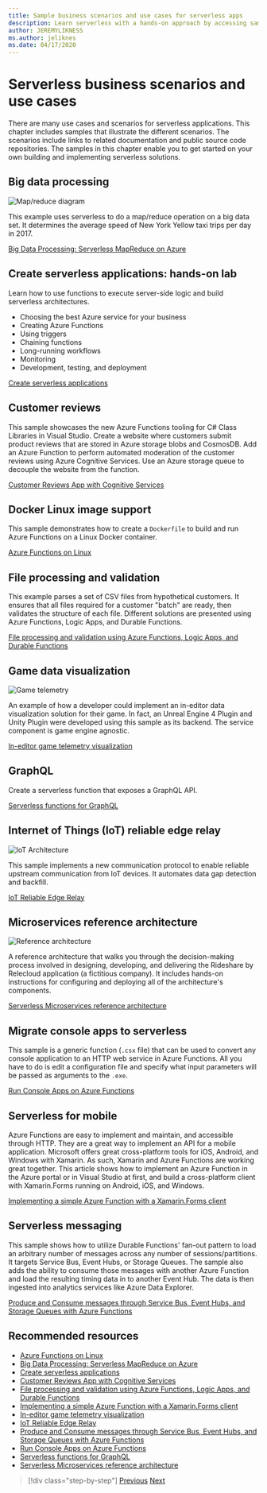 ```yaml
---
title: Sample business scenarios and use cases for serverless apps
description: Learn serverless with a hands-on approach by accessing samples that range from image processing to mobile support and ETL pipelines.
author: JEREMYLIKNESS
ms.author: jeliknes
ms.date: 04/17/2020
---
```

# Serverless business scenarios and use cases

There are many use cases and scenarios for serverless applications. This chapter includes samples that illustrate the different scenarios. The scenarios include links to related documentation and public source code repositories. The samples in this chapter enable you to get started on your own building and implementing serverless solutions.

## Big data processing

![Map/reduce diagram](/samples/azure-samples/durablefunctions-mapreduce-dotnet/big-data-processing-serverless-mapreduce-on-azure/media/mapreducearchitecture.png)

This example uses serverless to do a map/reduce operation on a big data set. It determines the average speed of New York Yellow taxi trips per day in 2017.

[Big Data Processing: Serverless MapReduce on Azure](/samples/azure-samples/durablefunctions-mapreduce-dotnet/big-data-processing-serverless-mapreduce-on-azure/)

## Create serverless applications: hands-on lab

Learn how to use functions to execute server-side logic and build serverless architectures.

- Choosing the best Azure service for your business
- Creating Azure Functions
- Using triggers
- Chaining functions
- Long-running workflows
- Monitoring
- Development, testing, and deployment

[Create serverless applications](/learn/paths/create-serverless-applications/)

## Customer reviews

This sample showcases the new Azure Functions tooling for C# Class Libraries in Visual Studio. Create a website where customers submit product reviews that are stored in Azure storage blobs and CosmosDB. Add an Azure Function to perform automated moderation of the customer reviews using Azure Cognitive Services. Use an Azure storage queue to decouple the website from the function.

[Customer Reviews App with Cognitive Services](/samples/azure-samples/functions-customer-reviews/customer-reviews-cognitive-services/)

## Docker Linux image support

This sample demonstrates how to create a `Dockerfile` to build and run Azure Functions on a Linux Docker container.

[Azure Functions on Linux](/samples/azure-samples/functions-linux-custom-image/azure-functions-on-linux-custom-image-tutorial-sample-project/)

## File processing and validation

This example parses a set of CSV files from hypothetical customers. It ensures that all files required for a customer "batch" are ready, then validates the structure of each file. Different solutions are presented using Azure Functions, Logic Apps, and Durable Functions.

[File processing and validation using Azure Functions, Logic Apps, and Durable Functions](/samples/azure-samples/serverless-file-validation/file-processing-and-validation-using-azure-functions-logic-apps-and-durable-functions/)

## Game data visualization

![Game telemetry](/samples/azure-samples/gaming-in-editor-telemetry/in-editor-telemetry-visualization/media/points.png)

An example of how a developer could implement an in-editor data visualization solution for their game. In fact, an Unreal Engine 4 Plugin and Unity Plugin were developed using this sample as its backend. The service component is game engine agnostic.

[In-editor game telemetry visualization](/samples/azure-samples/gaming-in-editor-telemetry/in-editor-telemetry-visualization/)

## GraphQL

Create a serverless function that exposes a GraphQL API.

[Serverless functions for GraphQL](https://github.com/softchris/graphql-workshop-dotnet/blob/master/docs/workshop/4.md)

## Internet of Things (IoT) reliable edge relay

![IoT Architecture](/samples/azure-samples/iot-reliable-edge-relay/iot-reliable-edge-relay/media/architecture.png)

This sample implements a new communication protocol to enable reliable upstream communication from IoT devices. It automates data gap detection and backfill.

[IoT Reliable Edge Relay](/samples/azure-samples/iot-reliable-edge-relay/iot-reliable-edge-relay/)

## Microservices reference architecture

![Reference architecture](/samples/azure-samples/serverless-microservices-reference-architecture/serverless-microservices-reference-architecture/media/macro-architecture.png)

A reference architecture that walks you through the decision-making process involved in designing, developing, and delivering the Rideshare by Relecloud application (a fictitious company). It includes hands-on instructions for configuring and deploying all of the architecture's components.

[Serverless Microservices reference architecture](/samples/azure-samples/serverless-microservices-reference-architecture/serverless-microservices-reference-architecture/)

## Migrate console apps to serverless

This sample is a generic function (`.csx` file) that can be used to convert any console application to an HTTP web service in Azure Functions. All you have to do is edit a configuration file and specify what input parameters will be passed as arguments to the `.exe`.

[Run Console Apps on Azure Functions](/samples/azure-samples/functions-dotnet-migrating-console-apps/run-console-apps-on-azure-functions/)

## Serverless for mobile

Azure Functions are easy to implement and maintain, and accessible through HTTP. They are a great way to implement an API for a mobile application. Microsoft offers great cross-platform tools for iOS, Android, and Windows with Xamarin. As such, Xamarin and Azure Functions are working great together. This article shows how to implement an Azure Function in the Azure portal or in Visual Studio at first, and build a cross-platform client with Xamarin.Forms running on Android, iOS, and Windows.

[Implementing a simple Azure Function with a Xamarin.Forms client](/samples/azure-samples/functions-xamarin-getting-started/implementing-a-simple-azure-function-with-a-xamarinforms-client/)

## Serverless messaging

This sample shows how to utilize Durable Functions' fan-out pattern to load an arbitrary number of messages across any number of sessions/partitions. It targets Service Bus, Event Hubs, or Storage Queues. The sample also adds the ability to consume those messages with another Azure Function and load the resulting timing data in to another Event Hub. The data is then ingested into analytics services like Azure Data Explorer.

[Produce and Consume messages through Service Bus, Event Hubs, and Storage Queues with Azure Functions](/samples/azure-samples/durable-functions-producer-consumer/product-consume-messages-az-functions/)

## Recommended resources

- [Azure Functions on Linux](/samples/azure-samples/functions-linux-custom-image/azure-functions-on-linux-custom-image-tutorial-sample-project/)
- [Big Data Processing: Serverless MapReduce on Azure](/samples/azure-samples/durablefunctions-mapreduce-dotnet/big-data-processing-serverless-mapreduce-on-azure/)
- [Create serverless applications](/learn/paths/create-serverless-applications/)
- [Customer Reviews App with Cognitive Services](/samples/azure-samples/functions-customer-reviews/customer-reviews-cognitive-services/)
- [File processing and validation using Azure Functions, Logic Apps, and Durable Functions](/samples/azure-samples/serverless-file-validation/file-processing-and-validation-using-azure-functions-logic-apps-and-durable-functions/)
- [Implementing a simple Azure Function with a Xamarin.Forms client](/samples/azure-samples/functions-xamarin-getting-started/implementing-a-simple-azure-function-with-a-xamarinforms-client/)
- [In-editor game telemetry visualization](/samples/azure-samples/gaming-in-editor-telemetry/in-editor-telemetry-visualization/)
- [IoT Reliable Edge Relay](/samples/azure-samples/iot-reliable-edge-relay/iot-reliable-edge-relay/)
- [Produce and Consume messages through Service Bus, Event Hubs, and Storage Queues with Azure Functions](/samples/azure-samples/durable-functions-producer-consumer/product-consume-messages-az-functions/)
- [Run Console Apps on Azure Functions](/samples/azure-samples/functions-dotnet-migrating-console-apps/run-console-apps-on-azure-functions/)
- [Serverless functions for GraphQL](https://github.com/softchris/graphql-workshop-dotnet/blob/master/docs/workshop/4.md)
- [Serverless Microservices reference architecture](/samples/azure-samples/serverless-microservices-reference-architecture/serverless-microservices-reference-architecture/)

>[!div class="step-by-step"]
>[Previous](orchestration-patterns.md)
>[Next](serverless-conclusion.md)
